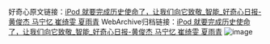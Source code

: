 好奇心原文链接：[iPod 就要完成历史使命了，让我们向它致敬_智能_好奇心日报-黄俊杰 马宁忆 崔绮雯 夏雨青](https://www.qdaily.com/articles/2341.html)
WebArchive归档链接：[iPod 就要完成历史使命了，让我们向它致敬_智能_好奇心日报-黄俊杰 马宁忆 崔绮雯 夏雨青](http://web.archive.org/web/20170701135434/http://www.qdaily.com/articles/2341.html)
![image](http://ww3.sinaimg.cn/large/007d5XDply1g3vc1cuhf1j30u09ldu0x)